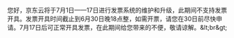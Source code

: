 您好，京东云将于7月1日——17日进行发票系统的维护和升级，此期间不支持发票开具。发票开具时间截止到6月30日晚18点整，如需开票，请您在30日前尽快申请。7月17日后可正常开具发票，在此期间给您带来的不便，敬请谅解。&amp;lt;br&amp;gt;
